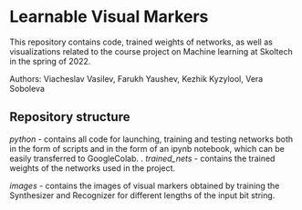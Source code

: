 # Learnable Visual Markers

This repository contains code, trained weights of networks, as well as visualizations related to the course project on Machine learning at Skoltech in the spring of 2022.

Authors: Viacheslav Vasilev, Farukh Yaushev, Kezhik Kyzylool, Vera Soboleva


## Repository structure

*python* - contains all code for launching, training and testing networks both in the form of scripts and in the form of an ipynb notebook, which can be easily transferred to GoogleColab.
.
*trained_nets* - contains the trained weights of the networks used in the project.

*images* - contains the images of visual markers obtained by training the Synthesizer and Recognizer for different lengths of the input bit string.
